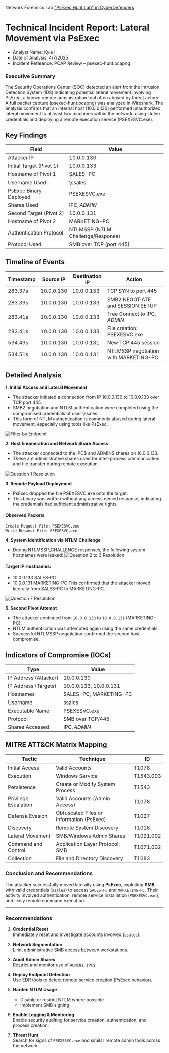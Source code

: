 Network Forensics Lab ["PsExec Hunt Lab" in CyberDefenders](https://cyberdefenders.org/blueteam-ctf-challenges/psexec-hunt/)

# Technical Incident Report: Lateral Movement via PsExec
- Analyst Name: Kyle I.
- Date of Analysis: 4/7/2025
- Incident Reference: PCAP Review – psexec-hunt.pcapng
### Executive Summary
The Security Operations Center (SOC) detected an alert from the Intrusion Detection System (IDS) indicating potential lateral movement involving PsExec, a known remote administration tool often abused by threat actors. A full packet capture (psexec-hunt.pcapng) was analyzed in Wireshark. The analysis confirms that an internal host (10.0.0.130) performed unauthorized lateral movement to at least two machines within the network, using stolen credentials and deploying a remote execution service (PSEXESVC.exe).

## Key Findings
| Field                           | Value        |
|---------------------------------|--------------|
| Attacker IP                     |   10.0.0.130 |
| Initial Target (Pivot 1)	      |  10.0.0.133  |
| Hostname of Pivot 1	            | SALES-PC     |
| Username Used	                  | \ssales      |
| PsExec Binary Deployed          |	PSEXESVC.exe |
| Shares Used	                    | IPC$, ADMIN$ |
| Second Target (Pivot 2)	        | 10.0.0.131   |
| Hostname of Pivot 2	            | MARKETING-PC |
| Authentication Protocol	| NTLMSSP (NTLM Challenge/Response)|
| Protocol Used	          | SMB over TCP (port 445)|


## Timeline of Events

| Timestamp | Source IP   | Destination IP | Action                                |
|-----------|-------------|----------------|----------------------------------------|
| 283.37s   | 10.0.0.130  | 10.0.0.133     | TCP SYN to port 445                    |
| 283.39s   | 10.0.0.130  | 10.0.0.133     | SMB2 NEGOTIATE and SESSION SETUP       |
| 283.41s   | 10.0.0.130  | 10.0.0.133     | Tree Connect to IPC$, ADMIN$           |
| 283.41s   | 10.0.0.130  | 10.0.0.133     | File creation: PSEXESVC.exe            |
| 534.49s   | 10.0.0.130  | 10.0.0.131     | New TCP 445 session                    |
| 534.51s   | 10.0.0.130  | 10.0.0.131     | NTLMSSP negotiation with MARKETING-PC  |

## Detailed Analysis
**1. Initial Access and Lateral Movement**
- The attacker initiated a connection from IP 10.0.0.130 to 10.0.0.133 over TCP port 445.
- SMB2 negotiation and NTLM authentication were completed using the compromised credentials of user \ssales.
- This form of NTLM authentication is commonly abused during lateral movement, especially using tools like PsExec.


![Filter by Endpoint](images/FilterbyEndpoint.png)

**2. Host Enumeration and Network Share Access**
- The attacker connected to the IPC$ and ADMIN$ shares on 10.0.0.133.
- These are administrative shares used for inter-process communication and file transfer during remote execution.

  
![Question 1 Resolution](images/Question1_Resolution.png)


**3. Remote Payload Deployment**
- PsExec dropped the file PSEXESVC.exe onto the target.
- This binary was written without any access denied response, indicating the credentials had sufficient administrative rights.

#### Observed Packets

```
Create Request File: PSEXESVC.exe
Write Request File: PSEXESVC.exe
```

**4. System Identification via NTLM Challenge**
- During NTLMSSP_CHALLENGE responses, the following system hostnames were leaked:
![Question 2 to 3 Resolution](images/Question2-3_Resolution.png)

#### Target IP	Hostnames:
- 10.0.0.133	SALES-PC
- 10.0.0.131	MARKETING-PC
This confirmed that the attacker moved laterally from SALES-PC to MARKETING-PC.

![Question 7 Resolution](images/Question7_Resolution.png)

**5. Second Pivot Attempt**
- The attacker continued from `10.0.0.130` to `10.0.0.131` (MARKETING-PC).
- NTLM authentication was attempted again using the same credentials.
- Successful NTLMSSP negotiation confirmed the second host compromise.

## Indicators of Compromise (IOCs)
| Type                 | Value                               |
|----------------------|--------------------------------------|
| IP Address (Attacker)| 10.0.0.130                          |
| IP Address (Targets) | 10.0.0.133, 10.0.0.131              |
| Hostnames            | SALES-PC, MARKETING-PC             |
| Username             | ssales                             |
| Executable Name      | PSEXESVC.exe                       |
| Protocol             | SMB over TCP/445                   |
| Shares Accessed      | IPC$, ADMIN$                       |




## MITRE ATT&CK Matrix Mapping
| Tactic              | Technique                            | ID         |
|---------------------|----------------------------------------|------------|
| Initial Access      | Valid Accounts                        | T1078      |
| Execution           | Windows Service                       | T1543.003  |
| Persistence         | Create or Modify System Process       | T1543      |
| Privilege Escalation| Valid Accounts (Admin Access)         | T1078      |
| Defense Evasion     | Obfuscated Files or Information (PsExec)| T1027     |
| Discovery           | Remote System Discovery               | T1018      |
| Lateral Movement    | SMB/Windows Admin Shares              | T1021.002  |
| Command and Control | Application Layer Protocol: SMB       | T1071.002  |
| Collection          | File and Directory Discovery          | T1083      |


### Conclusion and Recommendations

The attacker successfully moved laterally using **PsExec**, exploiting **SMB** with valid credentials (`ssales`) to access `SALES-PC` and `MARKETING-PC`. Their activity involved authentication, remote service installation (`PSEXESVC.exe`), and likely remote command execution.

---

### Recommendations

1. **Credential Reset**  
   Immediately reset and investigate accounts involved (`ssales`).

2. **Network Segmentation**  
   Limit administrative SMB access between workstations.

3. **Audit Admin Shares**  
   Restrict and monitor use of `ADMIN$`, `IPC$`.

4. **Deploy Endpoint Detection**  
   Use EDR tools to detect remote service creation (PsExec behavior).

5. **Harden NTLM Usage**  
   - Disable or restrict NTLM where possible  
   - Implement SMB signing

6. **Enable Logging & Monitoring**  
   Enable security auditing for service creation, authentication, and process creation.

7. **Threat Hunt**  
   Search for signs of `PSEXESVC.exe` and similar remote admin tools across the network.

